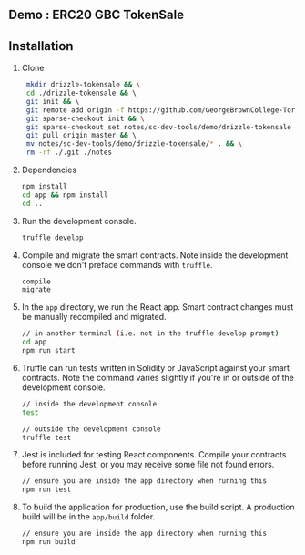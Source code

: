 ## Demo : ERC20 GBC TokenSale

## Installation

1. Clone

   ```bash
    mkdir drizzle-tokensale && \
    cd ./drizzle-tokensale && \ 
    git init && \ 
    git remote add origin -f https://github.com/GeorgeBrownCollege-Toronto/Advanced-Smart-Contracts.git && \
    git sparse-checkout init && \
    git sparse-checkout set notes/sc-dev-tools/demo/drizzle-tokensale && \
    git pull origin master && \ 
    mv notes/sc-dev-tools/demo/drizzle-tokensale/* . && \
    rm -rf ./.git ./notes
   ```

2. Dependencies
    ```bash
    npm install
    cd app && npm install
    cd ..
    ```

3. Run the development console.
    ```bash
    truffle develop
    ```

4. Compile and migrate the smart contracts. Note inside the development console we don't preface commands with `truffle`.
    ```javascript
    compile
    migrate
    ```

5. In the `app` directory, we run the React app. Smart contract changes must be manually recompiled and migrated.
    ```bash
    // in another terminal (i.e. not in the truffle develop prompt)
    cd app
    npm run start
    ```

6. Truffle can run tests written in Solidity or JavaScript against your smart contracts. Note the command varies slightly if you're in or outside of the development console.
    ```bash
    // inside the development console
    test

    // outside the development console
    truffle test
    ```

7. Jest is included for testing React components. Compile your contracts before running Jest, or you may receive some file not found errors.
    ```bash
    // ensure you are inside the app directory when running this
    npm run test
    ```

8. To build the application for production, use the build script. A production build will be in the `app/build` folder.
    ```bash
    // ensure you are inside the app directory when running this
    npm run build
    ```
